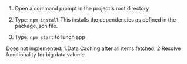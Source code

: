 1) Open a command prompt in the project's root directory

2) Type: `npm install`
    This installs the dependencies as defined in the package.json file.
    
3) Type: `npm start` to lunch app

Does not implemented:
1.Data Caching after all items fetched.
2.Resolve functionality for big data valume.
